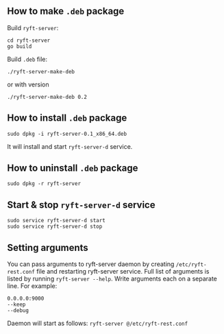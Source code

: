 ## How to make ``.deb`` package

Build ``ryft-server``:

```
cd ryft-server
go build
```

Build ``.deb`` file:

```
./ryft-server-make-deb
```
or with version
```
./ryft-server-make-deb 0.2
```


## How to install ``.deb`` package

```
sudo dpkg -i ryft-server-0.1_x86_64.deb
```

It will install and start ``ryft-server-d`` service.


## How to uninstall ``.deb`` package

```
sudo dpkg -r ryft-server
```

## Start & stop ``ryft-server-d`` service

```
sudo service ryft-server-d start
sudo service ryft-server-d stop
```

## Setting arguments

You can pass arguments to ryft-server daemon by creating `/etc/ryft-rest.conf` file and restarting ryft-server service. 
Full list of arguments is listed by running `ryft-server --help`. Write arguments each on a separate line. For example: 
```
0.0.0.0:9000
--keep
--debug
```
Daemon will start as follows: `ryft-server @/etc/ryft-rest.conf`
